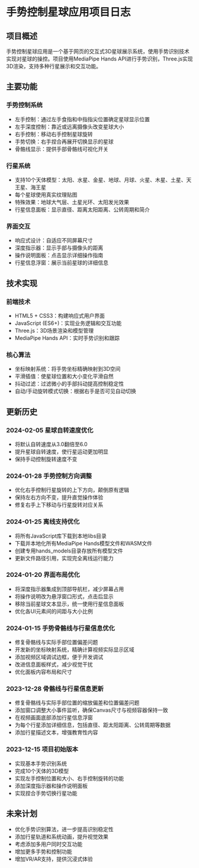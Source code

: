 # 手势控制星球应用项目日志

## 项目概述

手势控制星球应用是一个基于网页的交互式3D星球展示系统，使用手势识别技术实现对星球的操控。项目使用MediaPipe Hands API进行手势识别，Three.js实现3D渲染，支持多种行星展示和交互功能。

## 主要功能

### 手势控制系统
- 左手控制：通过左手食指和中指指尖位置确定星球显示位置
- 左手深度控制：靠近或远离摄像头改变星球大小
- 右手控制：移动右手控制星球旋转
- 手势切换：右手捏合再展开切换显示的星球
- 骨骼线显示：提供手部骨骼线可视化开关

### 行星系统
- 支持10个天体模型：太阳、水星、金星、地球、月球、火星、木星、土星、天王星、海王星
- 每个星球使用真实纹理贴图
- 特殊效果：地球大气层、土星光环、太阳发光效果
- 行星信息面板：显示直径、距离太阳距离、公转周期和简介

### 界面交互
- 响应式设计：自适应不同屏幕尺寸
- 深度指示器：显示手部与摄像头的距离
- 操作说明面板：点击显示详细操作指南
- 行星信息浮窗：展示当前星球的详细信息

## 技术实现

### 前端技术
- HTML5 + CSS3：构建响应式用户界面
- JavaScript (ES6+)：实现业务逻辑和交互功能
- Three.js：3D场景渲染和模型管理
- MediaPipe Hands API：实时手势识别和跟踪

### 核心算法
- 坐标映射系统：将手势坐标精确映射到3D空间
- 平滑插值：使星球位置和大小变化平滑自然
- 抖动过滤：过滤微小的手部抖动提高控制稳定性
- 自动/手动旋转模式切换：根据右手是否可见自动切换

## 更新历史

### 2024-02-05 星球自转速度优化
- 将默认自转速度从3.0翻倍至6.0
- 提升星球自转速度，使行星运动更加明显
- 保持手动控制旋转速度不变

### 2024-01-28 手势控制方向调整
- 优化右手控制行星旋转的上下方向，颠倒原有逻辑
- 保持左右方向不变，提升直觉操作体验
- 修复右手上下移动与行星旋转对应关系

### 2024-01-25 离线支持优化
- 将所有JavaScript库下载到本地libs目录
- 下载并本地化所有MediaPipe Hands模型文件和WASM文件
- 创建专用hands_models目录存放所有模型文件
- 更新文件路径引用，实现完全离线运行能力

### 2024-01-20 界面布局优化
- 将深度指示器集成到顶部导航栏，减少屏幕占用
- 将操作说明改为悬浮窗口形式，点击后显示
- 移除当前星球文本显示，统一使用行星信息面板
- 优化各UI元素间的间距与大小比例

### 2024-01-15 手势骨骼线与行星信息优化
- 修复骨骼线与实际手部位置偏差问题
- 开发新的坐标映射系统，精确计算视频实际显示区域
- 添加视频区域调试边框，便于开发调试
- 改进信息面板样式，减少视觉干扰
- 优化面板内容布局和尺寸

### 2023-12-28 骨骼线与行星信息更新
- 修复骨骼线与实际手部位置的缩放偏差和位置偏差问题
- 添加窗口调整大小事件监听，确保Canvas尺寸与视频容器保持一致
- 在视频画面底部添加行星信息浮窗
- 为每个行星添加详细信息，包括直径、距太阳距离、公转周期等数据
- 添加行星描述文本，增强教育性内容

### 2023-12-15 项目初始版本
- 实现基本手势识别系统
- 完成10个天体的3D模型
- 实现左手控制位置和大小、右手控制旋转的功能
- 添加深度指示器和操作说明面板
- 实现捏合手势切换行星功能

## 未来计划
- 优化手势识别算法，进一步提高识别稳定性
- 添加行星轨道和系统动画，提升视觉效果
- 考虑添加多用户同时交互功能
- 增加更多手势和控制功能
- 增加VR/AR支持，提供沉浸式体验 